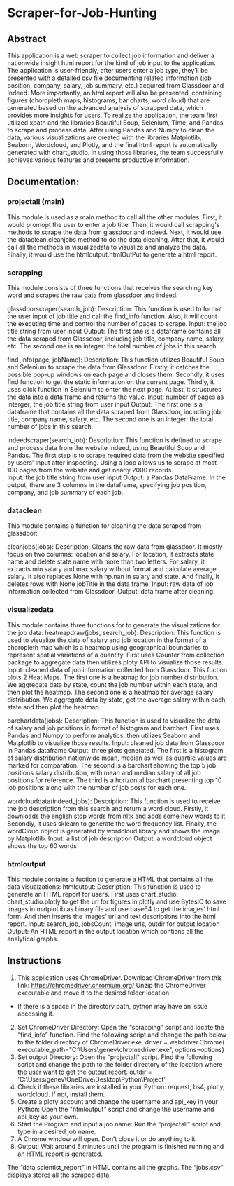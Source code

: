 # Scraper-for-Job-Hunting

## Abstract
This application is a web scraper to collect job information and deliver a nationwide insight html report for the kind of job input to the application. The application is user-friendly, after users enter a job type, they’ll be presented with a detailed csv file documenting related information (job position, company, salary, job summary, etc.) acquired from Glassdoor and Indeed. More importantly, an html report will also be presented, containing figures (choropleth maps, histograms, bar charts, word cloud) that are generated based on the advanced analysis of scrapped data, which provides more insights for users. To realize the application, the team first utilized xpath and the libraries Beautiful Soup, Selenium, Time, and Pandas to scrape and process data. After using Pandas and Numpy to clean the data, various visualizations are created with the libraries Matplotlib, Seaborn, Wordcloud, and Plotly, and the final html report is automatically generated with chart_studio. In using those libraries, the team successfully achieves various features and presents productive information. 

## Documentation: 
 
### projectall (main)
This module is used as a main method to call all the other modules. First, it would promopt the user to enter a job title. Then, it would call scrapping's methods to scrape the data from glassdoor and indeed. Next, it would use the dataclean.cleanjobs method to do the data cleaning. After that, it would call all the methods in visualizedata to visualize and analyze the data. Finally, it would use the htmloutput.htmlOutPut to generate a html report.


### scrapping
This module consists of three functions that receives the searching key word and scrapes the raw data from glassdoor and indeed:

glassdoorscraper(search_job):
	Description: This function is used to format the user input of job title and call the find_info function. Also, it will count the executing time and control the number of pages to scrape. 
	Input: the job title string from user input
	Output: The first one is a dataframe contains all the data scraped from Glassdoor, including job title, company name, salary, etc. The second one is an integer: the total number of jobs in this search. 

find_info(page, jobName):
	Description: This function utilizes Beautiful Soup and Selenium to scrape the data from Glassdoor. Firstly, it catches the possible pop-up windows on each page and closes them. Secondly, it uses find function to get the static information on the current page. Thirdly, it uses click function in Selenium to enter the next page. At last, it structures the data into a data frame and returns the value. 
	Input: number of pages as interger; the job title string from user input
	Output: The first one is a dataframe that contains all the data scraped from Glassdoor, including job title, company name, salary, etc. The second one is an integer: the total number of jobs in this search. 

indeedscraper(search_job):
	Description: This function is defined to scrape and process data from the website Indeed, using Beautiful Soup and Pandas. The first step is to scrape required data from the website specified by users' input after inspecting. Using a loop allows us to scrape at most 100 pages from the website and get nearly 2000 records.  
	Input: the job title string from user input
	Output: a Pandas DataFrame. In the output, there are 3 columns in the dataframe, specifying job position, company, and job summary of each job. 

### dataclean
This module contains a function for cleaning the data scraped from glassdoor:

cleanjobs(jobs):
	Description: Cleans the raw data from glassdoor. It mostly focus on two columns: location and salary. For location, it extracts state name and delete state name with more than two letters. For salary, it extracts min salary and max salary without format and calculate average salary. It also replaces None with np.nan in salary and state. And finally, it deletes rows with None jobTitle in the data frame.
	Input: raw data of job information collected from Glassdoor.
	Output: data frame after cleaning. 

### visualizedata
This module contains three functions for to generate the visualizations for the job data:
heatmapdraw(jobs, search_job):
	Description: This function is used to visualize the data of salary and job location in the format of a choropleth map which is a heatmap using geographical boundaries to represent spatial variations of a quantity. First uses Counter from collection package to aggregate data then utilizes ploty API to visualize those results.
	Input: cleaned data of job information collected from Glassdoor.
	This fuction plots 2 Heat Maps. The first one is a heatmap for job number distribution. We aggregate data by state, count the job number within each state, and then plot the heatmap. The second one is a heatmap for average salary distribution. We aggregate data by state, get the average salary within each state and then plot the heatmap.

barchartdata(jobs):
	Description: This function is used to visualize the data of salary and job positions in format of histogram and barchart. First uses Pandas and Numpy to perform analytics, then utilizes Seaborn and Matplotlib to visualize those results.
	Input: cleaned job data from Glassdoor in Pandas dataframe
	Output: three plots generated. The first is a histogram of salary distribution nationwide mean, median as well as quartile values are marked for comparation. The second is a barchart showing the top 5 job positions salary distribution, with mean and median salary of all job positions for reference. The third is a horizontal barchart presenting top 10 job positions along with the number of job posts for each one.


wordclouddata(indeed_jobs):
	Description: This function is used to receive the job description from this search and return a word cloud. Firstly, it downloads the english stop words from nltk and adds some new words to it. Secondly, it uses sklearn to generate the word frequency list. Finally, the wordCloud object is generated by wordcloud library and shows the image by Matplotlib.
	Input: a list of job description
	Output: a wordcloud object shows the top 60 words


### htmloutput
This module contains a fuction to generate a HTML that contains all the data visualzations:
htmloutput:
	Description: This function is used to generate an HTML report for users. First uses chart_studio; chart_studio.plotly to get the url for figures in plotly and use BytesIO to save images in matplotlib as binary file and use base64 to get the images’ html form. And then inserts the images’ url and text descriptions into the html report.
	Input: search_job, jobsCount, image urls, outdir for output location
	Output: An HTML report in the output location which contians all the analytical graphs.


## Instructions

1. This application uses ChromeDriver. Download ChromeDriver from this link:
https://chromedriver.chromium.org/ 
Unzip the ChromeDriver executable and move it to the desired folder location.
*  If there is a space in the directory path, python may have an issue accessing it.
2. Set ChromeDriver Directory: Open the “scrapping” script and locate the “find_info” function. Find the following script and change the path below to the folder directory of ChromeDriver.exe.
driver = webdriver.Chrome(
        executable_path="C:\\Users\\genev\\chromedriver.exe",
        options=options)
3. Set output Directory: Open the “projectall” script. Find the following script and change the path to the folder directory of the location where the user want to get the output report.
outdir = 'C:\\Users\\genev\\OneDrive\\Desktop\\Python\\Project'
4. Check if these libraries are installed in your Python: request, bs4, plotly, wordcloud. If not, install them.
5. Create a ploty account and change the username and api_key in your Python: Open the "htmloutput" script and change the username and api_key as your own.
6. Start the Program and input a job name: Run the “projectall” script and type in a desired job name.
7. A Chrome window will open. Don’t close it or do anything to it.	             
8. Output: Wait around 5 minutes until the program is finished running and an HTML report is generated.

The “data scientist_report” in HTML contains all the graphs.
The “jobs.csv” displays stores all the scraped data.
